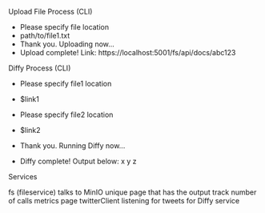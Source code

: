Upload File Process (CLI)

- Please specify file location
- path/to/file1.txt
- Thank you. Uploading now...
- Upload complete! Link: https://localhost:5001/fs/api/docs/abc123

Diffy Process (CLI)

- Please specify file1 location
- $link1
- Please specify file2 location
- $link2

- Thank you. Running Diffy now...
- Diffy complete! Output below:
x
y
z

Services

fs (fileservice) talks to MinIO
unique page that has the output 
track number of calls
metrics page
twitterClient listening for tweets for Diffy service
